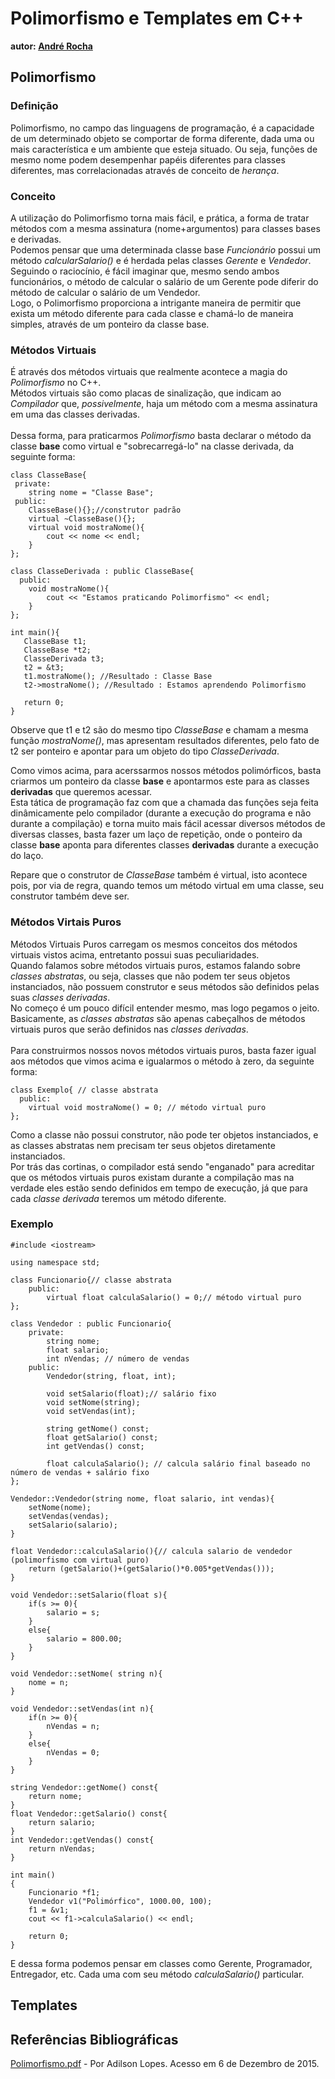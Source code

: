 # Polimorfismo e Templates em C++
**autor: [André Rocha](http://github.com/andrecgro)**

## Polimorfismo

### Definição

  Polimorfismo, no campo das linguagens de programação, é a capacidade de um determinado objeto se comportar de forma diferente, dada uma ou mais característica e um ambiente que esteja situado. Ou seja, funções de mesmo nome podem desempenhar papéis diferentes para classes diferentes, mas correlacionadas através de conceito de *herança*.

### Conceito

  A utilização do Polimorfismo torna mais fácil, e prática, a forma de tratar métodos com a mesma assinatura (nome+argumentos) para classes bases e derivadas. <br>Podemos pensar que uma determinada classe base *Funcionário* possui um método *calcularSalario()* e é herdada pelas classes *Gerente* e *Vendedor*.
  Seguindo o raciocínio, é fácil imaginar que, mesmo sendo ambos funcionários, o método de calcular o salário de um Gerente pode diferir do método de calcular o salário de um Vendedor.
  <br>
  Logo, o Polimorfismo proporciona a intrigante maneira de permitir que exista um método diferente para cada classe e chamá-lo de maneira simples, através de um ponteiro da classe base.

### Métodos Virtuais

  É através dos métodos virtuais que realmente acontece a magia do *Polimorfismo* no C++.<br>
  Métodos virtuais são como placas de sinalização, que indicam ao *Compilador* que, *possivelmente*, haja um método com a mesma assinatura em uma das classes derivadas.<br>
  <br>
  Dessa forma, para praticarmos *Polimorfismo* basta declarar o método da classe **base** como virtual e "sobrecarregá-lo" na classe derivada, da seguinte forma:

    class ClasseBase{
     private:
        string nome = "Classe Base";
     public:
        ClasseBase(){};//construtor padrão
        virtual ~ClasseBase(){};
        virtual void mostraNome(){
            cout << nome << endl;
        }
    };

    class ClasseDerivada : public ClasseBase{
      public:
        void mostraNome(){
            cout << "Estamos praticando Polimorfismo" << endl;
        }
    };

    int main(){
       ClasseBase t1;
       ClasseBase *t2;
       ClasseDerivada t3;
       t2 = &t3;
       t1.mostraNome(); //Resultado : Classe Base
       t2->mostraNome(); //Resultado : Estamos aprendendo Polimorfismo

       return 0;
    }

  Observe que t1 e t2 são do mesmo tipo *ClasseBase* e chamam a mesma função *mostraNome()*, mas apresentam resultados diferentes, pelo fato de t2 ser ponteiro e apontar para um objeto do tipo *ClasseDerivada*.<br>

  Como vimos acima, para acerssarmos nossos métodos polimórficos, basta criarmos um ponteiro da classe **base** e apontarmos este para as classes **derivadas** que queremos acessar.<br>
  Esta tática de programação faz com que a chamada das funções seja feita dinâmicamente pelo compilador (durante a execução do programa e não durante a compilação) e torna muito mais fácil acessar diversos métodos de diversas classes, basta fazer um laço de repetição, onde o ponteiro da classe **base** aponta para diferentes classes **derivadas** durante a execução do laço.

  Repare que o construtor de *ClasseBase* também é virtual, isto acontece pois, por via de regra, quando temos um método virtual em uma classe, seu construtor também deve ser.

### Métodos Virtais Puros

  Métodos Virtuais Puros carregam os mesmos conceitos dos métodos virtuais vistos acima, entretanto possui suas peculiaridades.<br>
  Quando falamos sobre métodos virtuais puros, estamos falando sobre *classes abstratas*, ou seja, classes que não podem ter seus objetos instanciados, não possuem construtor e seus métodos são definidos pelas suas *classes derivadas*.<br>
  No começo é um pouco difícil entender mesmo, mas logo pegamos o jeito. Basicamente, as *classes abstratas* são apenas cabeçalhos de métodos virtuais puros que serão definidos nas *classes derivadas*.<br>
  <br>
  Para construirmos nossos novos métodos virtuais puros, basta fazer igual aos métodos que vimos acima e igualarmos o método à zero, da seguinte forma:

    class Exemplo{ // classe abstrata
      public:
        virtual void mostraNome() = 0; // método virtual puro
    };

  Como a classe não possui construtor, não pode ter objetos instanciados, e as classes abstratas nem precisam ter seus objetos diretamente instanciados.<br>
  Por trás das cortinas, o compilador está sendo "enganado" para acreditar que os métodos virtuais puros existam durante a compilação mas na verdade eles estão sendo definidos em tempo de execução, já que para cada *classe derivada* teremos um método diferente.

### Exemplo

    #include <iostream>

    using namespace std;

    class Funcionario{// classe abstrata
        public:
            virtual float calculaSalario() = 0;// método virtual puro
    };

    class Vendedor : public Funcionario{
        private:
            string nome;
            float salario;
            int nVendas; // número de vendas
        public:
            Vendedor(string, float, int);

            void setSalario(float);// salário fixo
            void setNome(string);
            void setVendas(int);

            string getNome() const;
            float getSalario() const;
            int getVendas() const;

            float calculaSalario(); // calcula salário final baseado no número de vendas + salário fixo
    };

    Vendedor::Vendedor(string nome, float salario, int vendas){
        setNome(nome);
        setVendas(vendas);
        setSalario(salario);
    }

    float Vendedor::calculaSalario(){// calcula salario de vendedor (polimorfismo com virtual puro)
        return (getSalario()+(getSalario()*0.005*getVendas()));
    }

    void Vendedor::setSalario(float s){
        if(s >= 0){
            salario = s;
        }
        else{
            salario = 800.00;
        }
    }

    void Vendedor::setNome( string n){
        nome = n;
    }

    void Vendedor::setVendas(int n){
        if(n >= 0){
            nVendas = n;
        }
        else{
            nVendas = 0;
        }
    }

    string Vendedor::getNome() const{
        return nome;
    }
    float Vendedor::getSalario() const{
        return salario;
    }
    int Vendedor::getVendas() const{
        return nVendas;
    }

    int main()
    {
        Funcionario *f1;
        Vendedor v1("Polimórfico", 1000.00, 100);
        f1 = &v1;
        cout << f1->calculaSalario() << endl;

        return 0;
    }

E dessa forma podemos pensar em classes como Gerente, Programador, Entregador, etc. Cada uma com seu método *calculaSalario()* particular.

## Templates



## Referências Bibliográficas

[Polimorfismo.pdf](https://www.dimap.ufrn.br/~adilson/DIm327/Polimorfismo.pdf) - Por Adilson Lopes. Acesso em 6 de Dezembro de 2015.
